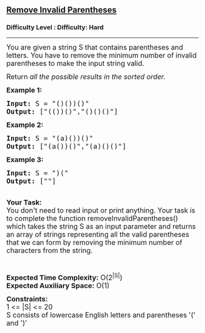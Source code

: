 <h2><a href="https://www.geeksforgeeks.org/problems/remove-invalid-parentheses/1">Remove Invalid Parentheses</a></h2><h3>Difficulty Level : Difficulty: Hard</h3><hr><div class="problems_problem_content__Xm_eO"><p><span style="font-size:18px">You are given a string S that&nbsp;contains parentheses and letters. You have to&nbsp;remove the minimum number of invalid parentheses to make the input string valid.</span></p>

<p><span style="font-size:18px">Return <em>all the possible results in the sorted order.</em></span></p>

<p><span style="font-size:18px"><strong>Example 1:</strong></span></p>

<pre><span style="font-size:18px"><strong>Input: </strong>S = "()())()"
<strong>Output: </strong>["(())()","()()()"]
</span></pre>

<p><span style="font-size:18px"><strong>Example 2:</strong></span></p>

<pre><span style="font-size:18px"><strong>Input: </strong>S = "(a)())()"
<strong>Output:</strong>&nbsp;["(a())()","(a)()()"]
</span></pre>

<p><span style="font-size:18px"><strong>Example 3:</strong></span></p>

<pre><span style="font-size:18px"><strong>Input: </strong>S = ")("
<strong>Output: </strong>[""]

</span></pre>

<p><span style="font-size:18px"><strong>Your Task:&nbsp;&nbsp;</strong><br>
You don't need to read input or print anything. Your task is to complete the function removeInvalidParentheses() which takes the string S as an input parameter&nbsp;and returns an array of strings representing all the valid parentheses that we can form by removing the minimum number of characters from the string.</span></p>

<p>&nbsp;</p>

<p><span style="font-size:18px"><strong>Expected Time Complexity:</strong> O(2<sup>|S|</sup>)<br>
<strong>Expected Auxiliary Space:</strong> O(1)</span></p>

<p><span style="font-size:18px"><strong>Constraints:</strong><br>
1 &lt;= |S| &lt;= 20<br>
S consists of lowercase English letters and parentheses '(' and ')'</span></p>
</div>